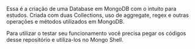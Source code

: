 Essa é a criação de uma Database em MongoDB com o intuito para estudos. Criada com duas Collections, uso de aggregate, regex e outras operações e métodos utilizados em MongoDB.

Para utilizar o testar seu funcionamento você precisa pegar os códigos desse repositório e utiliza-los no Mongo Shell.
